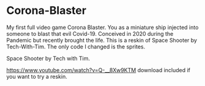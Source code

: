 # Corona-Blaster
My first full video game Corona Blaster. You as a miniature ship injected into someone to blast that evil Covid-19. Conceived in 2020 during the Pandemic but recently brought the life. This is a reskin of Space Shooter by Tech-With-Tim. The only code I changed is the sprites. 

Space Shooter by Tech with Tim.

https://www.youtube.com/watch?v=Q-__8Xw9KTM
download included if you want to try a reskin.
